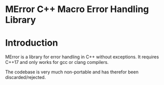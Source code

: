# **MError** C++ Macro Error Handling Library

# Introduction

MError is a library for error handling in C++ without exceptions. It requires C++17 and only works for gcc or clang compilers.

The codebase is very much non-portable and has therefor been discarded/rejected.
